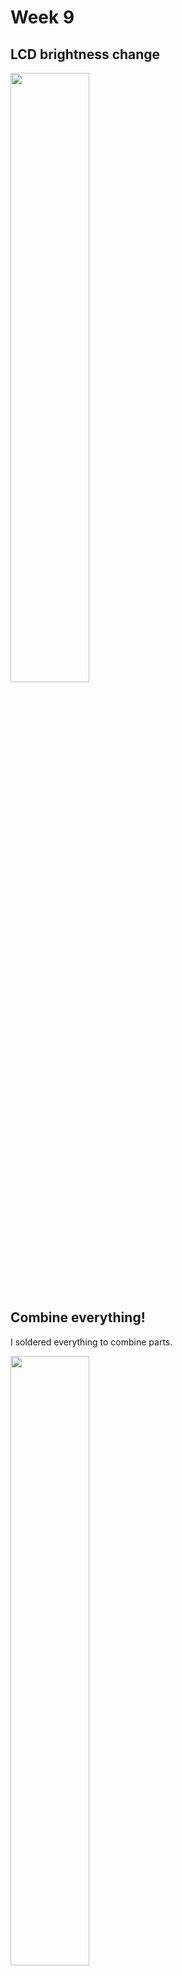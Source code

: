 # Week 9

## LCD brightness change

<img src="img/LCD.gif" width="50%">


## Combine everything!

I soldered everything to combine parts.

<img src="img/solder.jpg" width="50%">

<img src="img/combine.jpg" width="50%">



